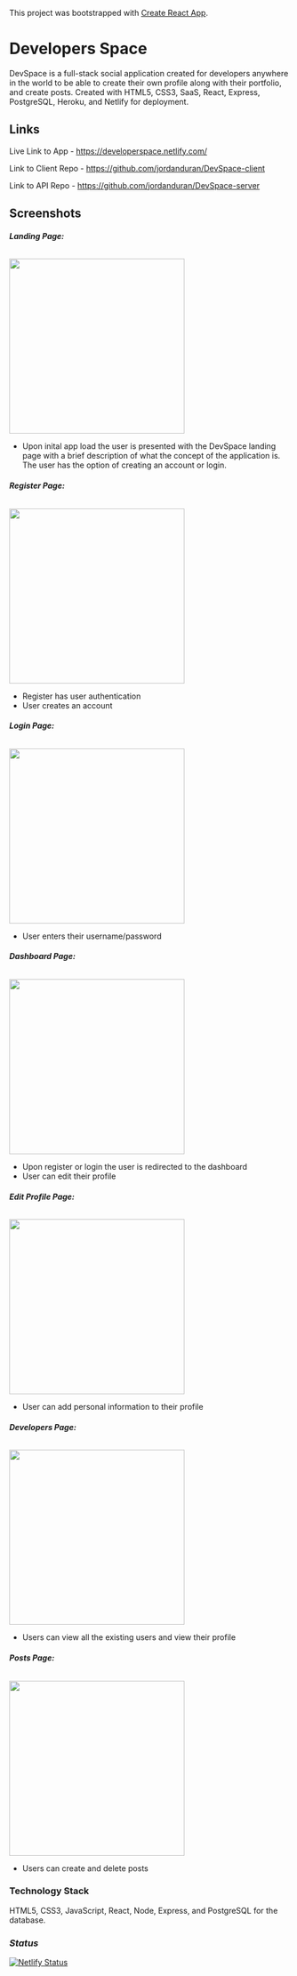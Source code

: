 This project was bootstrapped with [Create React App](https://github.com/facebook/create-react-app).

# Developers Space
DevSpace is a full-stack social application created for developers anywhere in the world to be able to create their own profile along with their portfolio, and create posts. Created with HTML5, CSS3, SaaS, React, Express, PostgreSQL, Heroku, and Netlify for deployment.
## Links

Live Link to App
    - https://developerspace.netlify.com/

Link to Client Repo
    - https://github.com/jordanduran/DevSpace-client

Link to API Repo
    - https://github.com/jordanduran/DevSpace-server

## **Screenshots**

###### ***Landing Page:***
<img src="https://github.com/jordanduran/DevSpace-client/blob/master/public/screenshots/landing.png" width="315px" />

- Upon inital app load the user is presented with the DevSpace landing page with a brief description of what the concept of the application is. The user has the option of creating an account or login.

###### ***Register Page:***
<img src="https://github.com/jordanduran/DevSpace-client/blob/master/public/screenshots/register.png" width="315px" />

- Register has user authentication
- User creates an account
  
###### ***Login Page:***
<img src="https://github.com/jordanduran/DevSpace-client/blob/master/public/screenshots/login.png" width="315px" />

- User enters their username/password

###### ***Dashboard Page:***
<img src="https://github.com/jordanduran/DevSpace-client/blob/master/public/screenshots/dashboard.png" width="315px" />

- Upon register or login the user is redirected to the dashboard
- User can edit their profile
  
###### ***Edit Profile Page:***
<img src="https://github.com/jordanduran/DevSpace-client/blob/master/public/screenshots/edit-profile.png" width="315px" />

- User can add personal information to their profile

###### ***Developers Page:***
<img src="https://github.com/jordanduran/DevSpace-client/blob/master/public/screenshots/developers.png" width="315px" />

- Users can view all the existing users and view their profile

###### ***Posts Page:***
<img src="https://github.com/jordanduran/DevSpace-client/blob/master/public/screenshots/posts.png" width="315px" />

- Users can create and delete posts


### Technology Stack
HTML5, CSS3, JavaScript, React, Node, Express, and PostgreSQL for the database.

### ***Status***
[![Netlify Status](https://api.netlify.com/api/v1/badges/660afacb-8383-40b3-a1cc-a6687d9d147b/deploy-status)](https://app.netlify.com/sites/developerspace/deploys)

